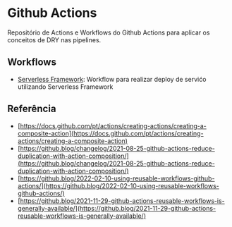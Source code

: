 # Github Actions

Repositório de Actions e Workflows do Github Actions para aplicar os conceitos de DRY nas pipelines.

## Workflows

- [Serverless Framework](./.github/workflows/serverless-cicd.yml): Workflow para realizar deploy de servićo utilizando Serverless Framework

## Referência

- [https://docs.github.com/pt/actions/creating-actions/creating-a-composite-action](https://docs.github.com/pt/actions/creating-actions/creating-a-composite-action)
- [https://github.blog/changelog/2021-08-25-github-actions-reduce-duplication-with-action-composition/](https://github.blog/changelog/2021-08-25-github-actions-reduce-duplication-with-action-composition/)
- [https://github.blog/2022-02-10-using-reusable-workflows-github-actions/](https://github.blog/2022-02-10-using-reusable-workflows-github-actions/)
- [https://github.blog/2021-11-29-github-actions-reusable-workflows-is-generally-available/](https://github.blog/2021-11-29-github-actions-reusable-workflows-is-generally-available/)
